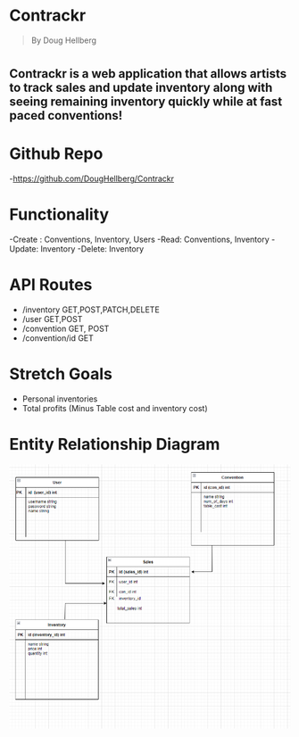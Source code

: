 # Contrackr
>By Doug Hellberg
#
## Contrackr is a web application that allows artists to track sales and update inventory along with seeing remaining inventory quickly while at fast paced conventions!

# Github Repo
 -https://github.com/DougHellberg/Contrackr

 # Functionality 
  -Create : Conventions, Inventory, Users
  -Read: Conventions, Inventory
  -Update: Inventory
  -Delete: Inventory

  # API Routes
  - /inventory GET,POST,PATCH,DELETE
  - /user GET,POST
  - /convention GET, POST
  - /convention/id GET


 # Stretch Goals
 - Personal inventories
 - Total profits (Minus Table cost and inventory cost)

 # Entity Relationship Diagram
 <img src ="/images/erd_contrackr.png" >
